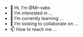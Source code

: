 - 👋 Hi, I’m @Mr-vabs
- 👀 I’m interested in ...
- 🌱 I’m currently learning ...
- 💞️ I’m looking to collaborate on ...
- 📫 How to reach me ...

<!---
Mr-vabs/Mr-vabs is a ✨ special ✨ repository because its `README.md` (this file) appears on your GitHub profile.
You can click the Preview link to take a look at your changes.
--->
